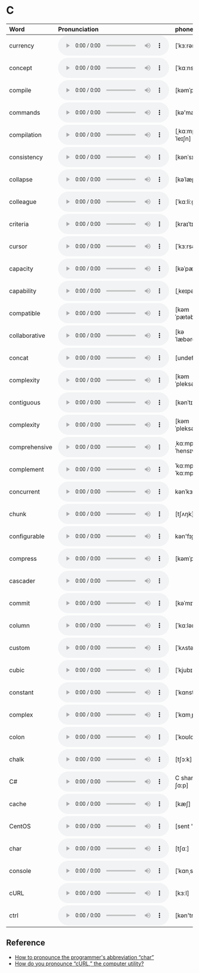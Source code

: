
# C

| Word  | Pronunciation | phonetic |
| :-- | :-- | :-- |
| currency | <audio src="/awesome-pronunciation/public/audio/currency.mp3" controls="controls" controlslist="nodownload"></audio> | [ˈkɜːrənsi] |
| concept | <audio src="/awesome-pronunciation/public/audio/concept.mp3" controls="controls" controlslist="nodownload"></audio> | [ˈkɑːnsept] |
| compile | <audio src="/awesome-pronunciation/public/audio/compile.mp3" controls="controls" controlslist="nodownload"></audio> | [kəmˈpaɪl] |
| commands | <audio src="/awesome-pronunciation/public/audio/commands.mp3" controls="controls" controlslist="nodownload"></audio> | [kə'mændz] |
| compilation | <audio src="/awesome-pronunciation/public/audio/compilation.mp3" controls="controls" controlslist="nodownload"></audio> | [ˌkɑːmpɪˈleɪʃn] |
| consistency | <audio src="/awesome-pronunciation/public/audio/consistency.mp3" controls="controls" controlslist="nodownload"></audio> | [kənˈsɪstənsi] |
| collapse | <audio src="/awesome-pronunciation/public/audio/collapse.mp3" controls="controls" controlslist="nodownload"></audio> | [kəˈlæps] |
| colleague | <audio src="/awesome-pronunciation/public/audio/colleague.mp3" controls="controls" controlslist="nodownload"></audio> | [ˈkɑːliːɡ] |
| criteria | <audio src="/awesome-pronunciation/public/audio/criteria.mp3" controls="controls" controlslist="nodownload"></audio> | [kraɪˈtɪriə] |
| cursor | <audio src="/awesome-pronunciation/public/audio/cursor.mp3" controls="controls" controlslist="nodownload"></audio> | [ˈkɜːrsər] |
| capacity | <audio src="/awesome-pronunciation/public/audio/capacity.mp3" controls="controls" controlslist="nodownload"></audio> | [kəˈpæsəti] |
| capability | <audio src="/awesome-pronunciation/public/audio/capability.mp3" controls="controls" controlslist="nodownload"></audio> | [ˌkeɪpəˈbɪləti] |
| compatible | <audio src="/awesome-pronunciation/public/audio/compatible.mp3" controls="controls" controlslist="nodownload"></audio> | [kəmˈpætəb(ə)l] |
| collaborative | <audio src="/awesome-pronunciation/public/audio/collaborative.mp3" controls="controls" controlslist="nodownload"></audio> | [kəˈlæbəreɪtɪv] |
| concat | <audio src="/awesome-pronunciation/public/audio/concat.mp3" controls="controls" controlslist="nodownload"></audio> | [undefined] |
| complexity | <audio src="/awesome-pronunciation/public/audio/complexity.mp3" controls="controls" controlslist="nodownload"></audio> | [kəmˈpleksəti] |
| contiguous | <audio src="/awesome-pronunciation/public/audio/contiguous.mp3" controls="controls" controlslist="nodownload"></audio> | [kənˈtɪɡjuəs] |
| complexity | <audio src="/awesome-pronunciation/public/audio/complexity.mp3" controls="controls" controlslist="nodownload"></audio> | [kəmˈpleksəti] |
| comprehensive | <audio src="/awesome-pronunciation/public/audio/comprehensive.mp3" controls="controls" controlslist="nodownload"></audio> | ˌkɑːmprɪˈhensɪv |
| complement | <audio src="/awesome-pronunciation/public/audio/complement.mp3" controls="controls" controlslist="nodownload"></audio> | ˈkɑːmplɪment; ˈkɑːmplɪmənt |
| concurrent | <audio src="/awesome-pronunciation/public/audio/concurrent.mp3" controls="controls" controlslist="nodownload"></audio> | kənˈkɜːrənt |
| chunk | <audio src="/awesome-pronunciation/public/audio/chunk.mp3" controls="controls" controlslist="nodownload"></audio> | [tʃʌŋk] |
| configurable | <audio src="/awesome-pronunciation/public/audio/configurable.mp3" controls="controls" controlslist="nodownload"></audio> | kən'fɪgjərəbl |
| compress | <audio src="/awesome-pronunciation/public/audio/compress.mp3" controls="controls" controlslist="nodownload"></audio> | [kəmˈpres] |
| cascader | <audio src="/awesome-pronunciation/public/audio/cascader.mp3" controls="controls" controlslist="nodownload"></audio> |  |
| commit | <audio src="/awesome-pronunciation/public/audio/commit.mp3" controls="controls" controlslist="nodownload"></audio> | [kəˈmɪt] |
| column | <audio src="/awesome-pronunciation/public/audio/column.mp3" controls="controls" controlslist="nodownload"></audio> | [ˈkɑːləm] |
| custom | <audio src="/awesome-pronunciation/public/audio/custom.mp3" controls="controls" controlslist="nodownload"></audio> | [ˈkʌstəm] |
| cubic | <audio src="/awesome-pronunciation/public/audio/cubic.mp3" controls="controls" controlslist="nodownload"></audio> | [ˈkjubɪk] |
| constant | <audio src="/awesome-pronunciation/public/audio/constant.mp3" controls="controls" controlslist="nodownload"></audio> | [ˈkɑnstənt] |
| complex | <audio src="/awesome-pronunciation/public/audio/complex.mp3" controls="controls" controlslist="nodownload"></audio> | [ˈkɑmˌpleks] |
| colon | <audio src="/awesome-pronunciation/public/audio/colon.mp3" controls="controls" controlslist="nodownload"></audio> | [ˈkoʊlɑn] |
| chalk | <audio src="/awesome-pronunciation/public/audio/chalk.mp3" controls="controls" controlslist="nodownload"></audio> | [tʃɔːk] |
| C# | <audio src="/awesome-pronunciation/public/audio/C%23.mp3" controls="controls" controlslist="nodownload"></audio> | C sharp [si ʃɑ:p] |
| cache | <audio src="/awesome-pronunciation/public/audio/cache.mp3" controls="controls" controlslist="nodownload"></audio> | [kæʃ] |
| CentOS | <audio src="/awesome-pronunciation/public/audio/CentOS.mp3" controls="controls" controlslist="nodownload"></audio> | [sent 'əʊ 'es] |
| char | <audio src="/awesome-pronunciation/public/audio/char.mp3" controls="controls" controlslist="nodownload"></audio> | [tʃɑː] |
| console | <audio src="/awesome-pronunciation/public/audio/console.mp3" controls="controls" controlslist="nodownload"></audio> | [ˈkɑnˌsoʊl] |
| cURL | <audio src="/awesome-pronunciation/public/audio/cURL.mp3" controls="controls" controlslist="nodownload"></audio> | [kɜːl] |
| ctrl | <audio src="/awesome-pronunciation/public/audio/ctrl.mp3" controls="controls" controlslist="nodownload"></audio> | [kən'trəʊl] |

## Reference

- [How to pronounce the programmer's abbreviation “char”](https://english.stackexchange.com/questions/60154/how-to-pronounce-the-programmers-abbreviation-char)
- [How do you pronounce “cURL,” the computer utility?](https://english.stackexchange.com/questions/48735/how-do-you-pronounce-curl-the-computer-utility?rq=1)
